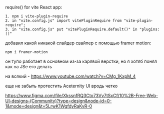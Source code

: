 require() for vite React app: 

    1. npm i vite-plugin-require
    2. in "vite.config.js" import vitePluginRequire from "vite-plugin-require";
    3. in "vite.config.js" put "vitePluginRequire.default()" in "plugins: []"


добавил какой никакой слайдер свайпер с помощью framer motion:

    npm i framer-motion
он тупо работает в основном из-за карявой верстки, но я хотяб понял как на JSe его делать    

на всякий - https://www.youtube.com/watch?v=CMg_1KxpM_4

еще не забыть протестить Aceternity UI вродь четко

https://www.figma.com/file/XkssnfRQ3Cto73Vv7tSxCf/10%2B-Free-Web-UI-designs-(Community)?type=design&node-id=0-1&mode=design&t=5LrwK1WgfdyRaKvR-0
